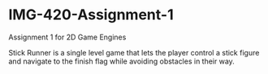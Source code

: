 # IMG-420-Assignment-1
Assignment 1 for 2D Game Engines

Stick Runner is a single level game that lets the player control a stick figure and navigate to the finish flag while avoiding obstacles in their way.

